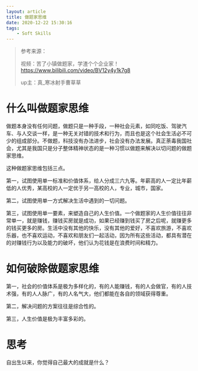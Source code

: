 ```yaml
---
layout: article
title: 做题家思维
date: 2020-12-22 15:30:16
tags: 
	- Soft Skills
---
```




> 参考来源：
>
> 视频：苦了小镇做题家，学渣个个企业家！https://www.bilibili.com/video/BV12y4y1k7g8
>
> up主：真_寒冰射手曹草草



# 什么叫做题家思维

做题本身没有任何问题，做题只是一种手段，一种社会元素，如同吃饭、驾驶汽车、与人交谈一样，是一种无关对错的技术和行为，而且也是这个社会生活必不可少的组成部分。不做题，科技没有办法进步，社会没有办法发展。真正荼毒我国社会，尤其是我国只是分子整体精神状态的是一种习惯以做题来解决以切问题的做题家思维。

这种做题家思维包括三点。

第一，试图使用单一标准和价值体系，给人分成三六九等。年薪高的人一定比年薪低的人优秀，某高校的人一定优于另一高校的人，专业，城市，国家。

第二，试图使用单一方式解决生活中遇到的一切问题。

第三，试图使用单一要素，来塑造自己的人生价值。一个做题家的人生价值往往非常单一，就是赚钱，赚钱买房就是成功，如果已经赚到钱买了房之后呢，就赚更多的钱买更多的房。生活中没有其他的快乐，没有其他的爱好，不喜欢旅游，不喜欢乐器，也不喜欢运动，不喜欢和朋友们一起活动，因为所有这些活动，都具有潜在的对赚钱行为以及能力的破坏，他们认为花钱是在浪费时间和精力。

# 如何破除做题家思维

第一，社会的价值体系是极为多样化的，有的人能赚钱，有的人会做官，有的人技术强，有的人人脉广，有的人名气大，他们都能在各自的领域获得尊重。

第二，解决问题的方案往往是综合性的。

第三，人生价值是极为丰富多彩的。



# 思考

自出生以来，你觉得自己最大的成就是什么？


